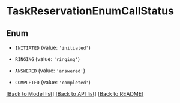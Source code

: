 # TaskReservationEnumCallStatus


## Enum

* `INITIATED` (value: `'initiated'`)

* `RINGING` (value: `'ringing'`)

* `ANSWERED` (value: `'answered'`)

* `COMPLETED` (value: `'completed'`)

[[Back to Model list]](../README.md#documentation-for-models) [[Back to API list]](../README.md#documentation-for-api-endpoints) [[Back to README]](../README.md)


